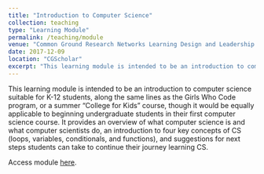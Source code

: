 ```yaml
---
title: "Introduction to Computer Science"
collection: teaching
type: "Learning Module"
permalink: /teaching/module
venue: "Common Ground Research Networks Learning Design and Leadership Modules"
date: 2017-12-09
location: "CGScholar"
excerpt: "This learning module is intended to be an introduction to computer science suitable for K-12 students, along the same lines as the Girls Who Code program, or a summer “College for Kids” course, though it would be equally applicable to beginning undergraduate students in their first computer science course. It provides an overview of what computer science is and what computer scientists do, an introduction to four key concepts of CS (loops, variables, conditionals, and functions), and suggestions for next steps students can take to continue their journey learning CS."
---
```


This learning module is intended to be an introduction to computer science suitable for K-12 students, along the same lines as the Girls Who Code program, or a summer “College for Kids” course, though it would be equally applicable to beginning undergraduate students in their first computer science course. It provides an overview of what computer science is and what computer scientists do, an introduction to four key concepts of CS (loops, variables, conditionals, and functions), and suggestions for next steps students can take to continue their journey learning CS.

Access module [here](https://cgscholar.com/bookstore/works/introduction-to-computer-science?category_id=364).